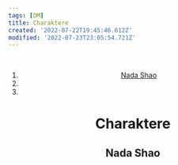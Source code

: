 ```yaml
---
tags: [DM]
title: Charaktere
created: '2022-07-22T19:45:46.612Z'
modified: '2022-07-23T23:05:54.721Z'
---
```


<div class="meta_for_parser tablespecs" style="visibility:hidden">Charaktere</div>
<div class="grid-container" markdown="1" align="center">
  <div class="nav" markdown="1" align="center">

1. [Nada Shao](#1)
2. [](#2)
3. [](#3)

  </div>
  <div class="main" markdown="1" align="center">

# Charaktere

## <a name="1"></a> Nada Shao




  </div>
</div>
